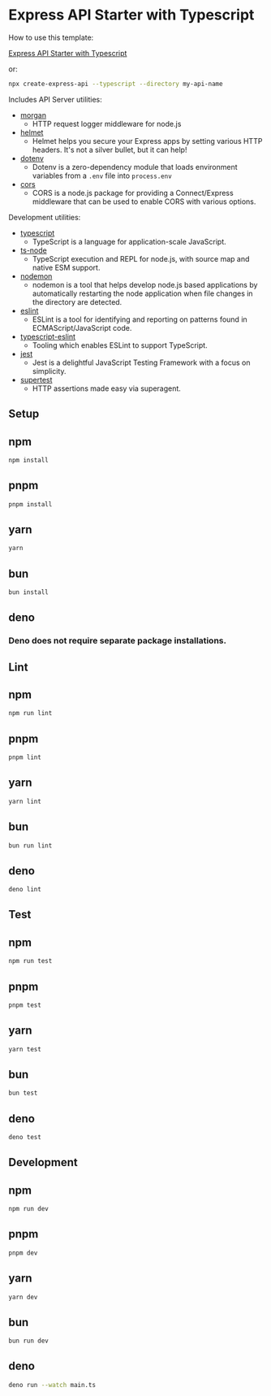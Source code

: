 # Express API Starter with Typescript

How to use this template:

[Express API Starter with Typescript](https://github.com/w3cj/express-api-starter-ts)

or:

```sh
npx create-express-api --typescript --directory my-api-name
```

Includes API Server utilities:

* [morgan](https://www.npmjs.com/package/morgan)
  * HTTP request logger middleware for node.js
* [helmet](https://www.npmjs.com/package/helmet)
  * Helmet helps you secure your Express apps by setting various HTTP headers. It's not a silver bullet, but it can help!
* [dotenv](https://www.npmjs.com/package/dotenv)
  * Dotenv is a zero-dependency module that loads environment variables from a `.env` file into `process.env`
* [cors](https://www.npmjs.com/package/cors)
  * CORS is a node.js package for providing a Connect/Express middleware that can be used to enable CORS with various options.

Development utilities:

* [typescript](https://www.npmjs.com/package/typescript)
  * TypeScript is a language for application-scale JavaScript.
* [ts-node](https://www.npmjs.com/package/ts-node)
  * TypeScript execution and REPL for node.js, with source map and native ESM support.
* [nodemon](https://www.npmjs.com/package/nodemon)
  * nodemon is a tool that helps develop node.js based applications by automatically restarting the node application when file changes in the directory are detected.
* [eslint](https://www.npmjs.com/package/eslint)
  * ESLint is a tool for identifying and reporting on patterns found in ECMAScript/JavaScript code.
* [typescript-eslint](https://typescript-eslint.io/)
  * Tooling which enables ESLint to support TypeScript.
* [jest](https://www.npmjs.com/package/jest)
  * Jest is a delightful JavaScript Testing Framework with a focus on simplicity.
* [supertest](https://www.npmjs.com/package/supertest)
  * HTTP assertions made easy via superagent.

## Setup

## npm
```sh
npm install
```





## pnpm
```sh
pnpm install
```
## yarn
```sh
yarn
```
## bun
```sh
bun install
```
## deno
### Deno does not require separate package installations.

## Lint

## npm
```sh
npm run lint
```
## pnpm
```sh
pnpm lint
```
## yarn
```sh
yarn lint
```
## bun
```sh
bun run lint
```
## deno
```sh
deno lint
```

## Test

## npm
```sh
npm run test
```
## pnpm
```sh
pnpm test
```
## yarn
```sh
yarn test
```
## bun
```sh
bun test
```
## deno
```sh
deno test
```

## Development

## npm
```sh
npm run dev
```
## pnpm
```sh
pnpm dev
```
## yarn
```sh
yarn dev
```
## bun
```sh
bun run dev
```
## deno
```sh
deno run --watch main.ts
```
